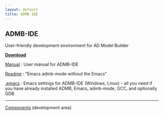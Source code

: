 ```yaml
---
layout: default
title: ADMB-IDE
---
```


## ADMB-IDE

User-friendly development environment for AD Model Builder

[**Download**](download.html)

[Manual](admb-ide.pdf)
: User manual for ADMB-IDE

[Readme](readme.html)
: "Emacs admb-mode without the Emacs"

[.emacs](https://github.com/admb-project/admb/blob/master/contrib/ide/dot/.emacs)
: Emacs settings for ADMB-IDE (Windows, Linux) - all you need if you have
already installed ADMB, Emacs, admb-mode, GCC, and optionally GDB

---

[Components](components/) (development area)
